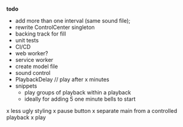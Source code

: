 **todo**

- add more than one interval (same sound file);
- rewrite ControlCenter singleton
- backing track for fill
- unit tests
- CI/CD
- web worker?
- service worker
- create model file
- sound control
- PlaybackDelay // play after x minutes
- snippets
  - play groups of playback within a playback
  - ideally for adding 5 one minute bells to start

x less ugly styling
x pause button
x separate main from a controlled playback
x play

